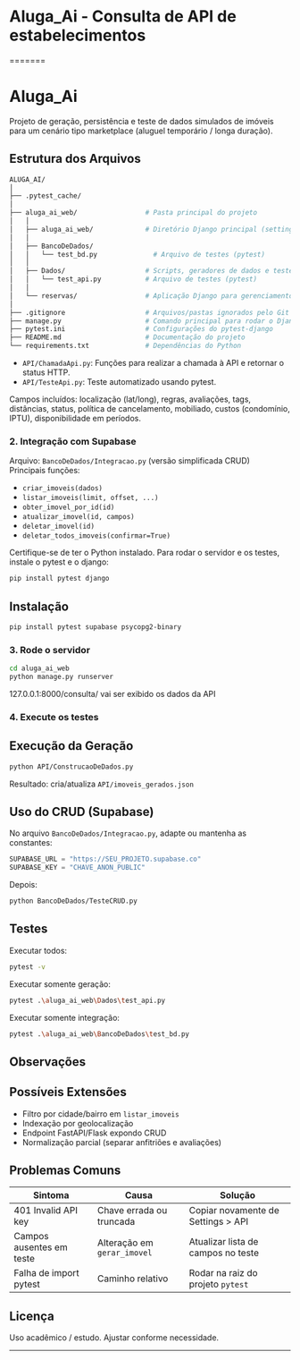 
# Aluga_Ai - Consulta de API de estabelecimentos

=======
# Aluga_Ai


Projeto de geração, persistência e teste de dados simulados de imóveis para um cenário tipo marketplace (aluguel temporário / longa duração).

## Estrutura dos Arquivos
```bash
ALUGA_AI/
│
├── .pytest_cache/
│
├── aluga_ai_web/                 # Pasta principal do projeto
│   │
│   ├── aluga_ai_web/             # Diretório Django principal (settings, urls, wsgi, etc.)
│   │
│   ├── BancoDeDados/ 
│   │   └── test_bd.py              # Arquivo de testes (pytest)
│   │
│   ├── Dados/                    # Scripts, geradores de dados e testes unitários relacionados
│   │   └── test_api.py           # Arquivo de testes (pytest)
│   │
│   └── reservas/                 # Aplicação Django para gerenciamento de reservas
│
├── .gitignore                    # Arquivos/pastas ignorados pelo Git
├── manage.py                     # Comando principal para rodar o Django
├── pytest.ini                    # Configurações do pytest-django
├── README.md                     # Documentação do projeto
└── requirements.txt              # Dependências do Python
```
- `API/ChamadaApi.py`: Funções para realizar a chamada à API e retornar o status HTTP.
- `API/TesteApi.py`: Teste automatizado usando pytest.

Campos incluídos: localização (lat/long), regras, avaliações, tags, distâncias, status, política de cancelamento, mobiliado, custos (condomínio, IPTU), disponibilidade em períodos.

### 2. Integração com Supabase
Arquivo: `BancoDeDados/Integracao.py` (versão simplificada CRUD)  
Principais funções:
- `criar_imoveis(dados)`
- `listar_imoveis(limit, offset, ...)`
- `obter_imovel_por_id(id)`
- `atualizar_imovel(id, campos)`
- `deletar_imovel(id)`
- `deletar_todos_imoveis(confirmar=True)`

Certifique-se de ter o Python instalado. Para rodar o servidor e os testes, instale o pytest e o django:

```bash
pip install pytest django
```

## Instalação

```bash
pip install pytest supabase psycopg2-binary
```

### 3. Rode o servidor

```bash
cd aluga_ai_web
python manage.py runserver
```
127.0.0.1:8000/consulta/ vai ser exibido os dados da API

### 4. Execute os testes

## Execução da Geração

```bash
python API/ConstrucaoDeDados.py
```

Resultado: cria/atualiza `API/imoveis_gerados.json`

## Uso do CRUD (Supabase)

No arquivo `BancoDeDados/Integracao.py`, adapte ou mantenha as constantes:

```python
SUPABASE_URL = "https://SEU_PROJETO.supabase.co"
SUPABASE_KEY = "CHAVE_ANON_PUBLIC"
```

Depois:

```bash
python BancoDeDados/TesteCRUD.py
```

## Testes

Executar todos:

```bash
pytest -v
```

Executar somente geração:

```bash
pytest .\aluga_ai_web\Dados\test_api.py
```

Executar somente integração:

```bash
pytest .\aluga_ai_web\BancoDeDados\test_bd.py
```

## Observações

## Possíveis Extensões

- Filtro por cidade/bairro em `listar_imoveis`
- Indexação por geolocalização
- Endpoint FastAPI/Flask expondo CRUD
- Normalização parcial (separar anfitriões e avaliações)

## Problemas Comuns

| Sintoma | Causa | Solução |
|--------|-------|---------|
| 401 Invalid API key | Chave errada ou truncada | Copiar novamente de Settings > API |
| Campos ausentes em teste | Alteração em `gerar_imovel` | Atualizar lista de campos no teste |
| Falha de import pytest | Caminho relativo | Rodar na raiz do projeto `pytest` |

## Licença

Uso acadêmico / estudo. Ajustar conforme necessidade.

---
